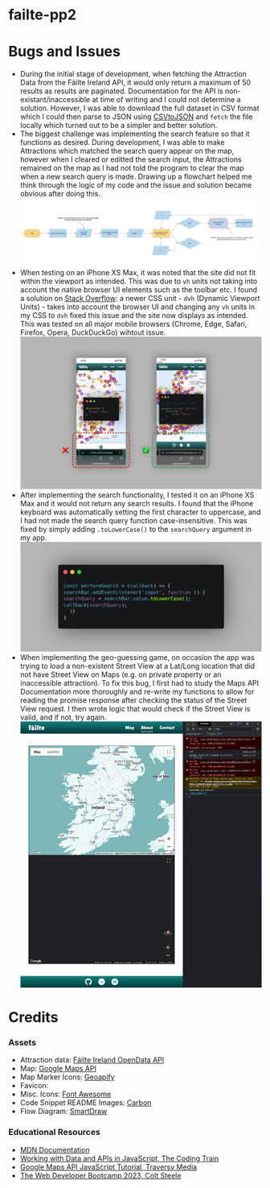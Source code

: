 # failte-pp2

# Bugs and Issues

- During the initial stage of development, when fetching the Attraction Data from the Fáilte Ireland API, it would only return a maximum of 50 results as results are paginated. Documentation for the API is non-existant/inaccessible at time of writing and I could not determine a solution. However, I was able to download the full dataset in CSV format which I could then parse to JSON using [CSVtoJSON](https://csvjson.com/csv2json) and `fetch` the file locally which turned out to be a simpler and better solution.
- The biggest challenge was implementing the search feature so that it functions as desired. During development, I was able to make Attractions which matched the search query appear on the map, however when I cleared or editted the search input, the Attractions remained on the map as I had not told the program to clear the map when a new search query is made. Drawing up a flowchart helped me think through the logic of my code and the issue and solution became obvious after doing this.
![Flowchart showing incorrect code logic](assets/readme/img/flowchart.png "Flowchart")
- When testing on an iPhone XS Max, it was noted that the site did not fit within the viewport as intended. This was due to `vh` units not taking into account the native browser UI elements such as the toolbar etc. I found a solution on [Stack Overflow](https://stackoverflow.com/questions/58886797/how-to-access-the-real-100vh-on-ios-in-css): a newer CSS unit - `dvh` (Dynamic Viewport Units) - takes into account the browser UI and changing any `vh` units in my CSS to `dvh` fixed this issue and the site now displays as intended. This was tested on all major mobile browsers (Chrome, Edge, Safari, Firefox, Opera, DuckDuckGo) wihtout issue.
![Before and after screenshots of adding dvh units](assets/readme/img/bug-dvh.png "vh to dvh big fix")
- After implementing the search functionality, I tested it on an iPhone XS Max and it would not return any search results. I found that the iPhone keyboard was automatically setting the first character to uppercase, and I had not made the search query function case-insensitive. This was fixed by simply adding `.toLowerCase()` to the `searchQuery` argument in my app.
![Code snippet showing bug fix](assets/readme/img/bug-search.png "Fixing search bug with .toLowerCase()")
- When implementing the geo-guessing game, on occasion the app was trying to load a non-existent Street View at a Lat/Long location that did not have Street View on Maps (e.g. on private property or an inaccessible attraction). To fix this bug, I first had to study the Maps API Documentation more thoroughly and re-write my functions to allow for reading the promise response after checking the status of the Street View request. I then wrote logic that would check if the Street View is valid, and if not, try again.
![Screenshot of site and console showing bug](assets/readme/img/bug-street-view.png "Invalid Street View bug showing 'ZERO_RESULTS' status")


# Credits

### Assets
- Attraction data: [Fáilte Ireland OpenData API](https://failteireland.developer.azure-api.net/api-details#api=opendata-api-v1&operation=attractions-csv)
- Map: [Google Maps API](https://developers.google.com/maps)
- Map Marker Icons: [Geoapify](https://www.geoapify.com/free-map-icons)
- Favicon: 
- Misc. Icons: [Font Awesome](https://fontawesome.com/)
- Code Snippet README Images: [Carbon](https://carbon.now.sh/)
- Flow Diagram: [SmartDraw](https://cloud.smartdraw.com/)

### Educational Resources
- [MDN Documentation](https://developer.mozilla.org/en-US/)
- [Working with Data and APIs in JavaScript, The Coding Train](https://www.youtube.com/watch?v=DbcLg8nRWEg&list=PLRqwX-V7Uu6YxDKpFzf_2D84p0cyk4T7X)
- [Google Maps API JavaScript Tutorial, Traversy Media](https://www.youtube.com/watch?v=Zxf1mnP5zcw&ab_channel=TraversyMedia)
- [The Web Developer Bootcamp 2023, Colt Steele](https://www.udemy.com/course/the-web-developer-bootcamp/)